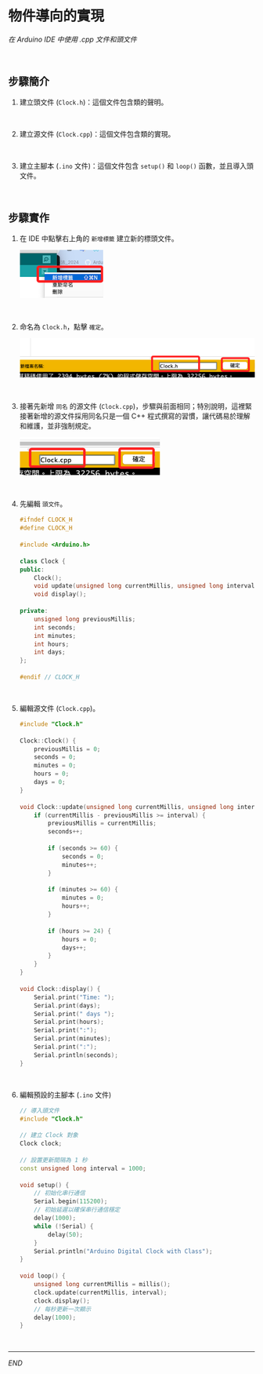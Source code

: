# 物件導向的實現

_在 Arduino IDE 中使用 .cpp 文件和頭文件_

<br>

## 步驟簡介

1. 建立頭文件 (`Clock.h`)：這個文件包含類的聲明。

<br>

2. 建立源文件 (`Clock.cpp`)：這個文件包含類的實現。

<br>

3. 建立主腳本 (`.ino` 文件)：這個文件包含 `setup()` 和 `loop()` 函數，並且導入頭文件。

<br>

## 步驟實作

1. 在 IDE 中點擊右上角的 `新增標籤` 建立新的標頭文件。

    ![](images/img_01.png)

<br>

2. 命名為 `Clock.h`，點擊 `確定`。

    ![](images/img_02.png)

<br>

3. 接著先新增 `同名` 的源文件 (`Clock.cpp`)，步驟與前面相同；特別說明，這裡緊接著新增的源文件採用同名只是一個 C++ 程式撰寫的習慣，讓代碼易於理解和維護，並非強制規定。

    ![](images/img_03.png)

<br>

4. 先編輯 `頭文件`。

    ```cpp
    #ifndef CLOCK_H
    #define CLOCK_H

    #include <Arduino.h>

    class Clock {
    public:
        Clock();
        void update(unsigned long currentMillis, unsigned long interval);
        void display();

    private:
        unsigned long previousMillis;
        int seconds;
        int minutes;
        int hours;
        int days;
    };

    #endif // CLOCK_H
    ```

<br>

5. 編輯源文件 (`Clock.cpp`)。

    ```cpp
    #include "Clock.h"

    Clock::Clock() {
        previousMillis = 0;
        seconds = 0;
        minutes = 0;
        hours = 0;
        days = 0;
    }

    void Clock::update(unsigned long currentMillis, unsigned long interval) {
        if (currentMillis - previousMillis >= interval) {
            previousMillis = currentMillis;
            seconds++;

            if (seconds >= 60) {
                seconds = 0;
                minutes++;
            }

            if (minutes >= 60) {
                minutes = 0;
                hours++;
            }

            if (hours >= 24) {
                hours = 0;
                days++;
            }
        }
    }

    void Clock::display() {
        Serial.print("Time: ");
        Serial.print(days);
        Serial.print(" days ");
        Serial.print(hours);
        Serial.print(":");
        Serial.print(minutes);
        Serial.print(":");
        Serial.println(seconds);
    }
    ```

<br>

6. 編輯預設的主腳本 (`.ino` 文件)

    ```cpp
    // 導入頭文件
    #include "Clock.h"

    // 建立 Clock 對象
    Clock clock;

    // 設置更新間隔為 1 秒
    const unsigned long interval = 1000;

    void setup() {
        // 初始化串行通信
        Serial.begin(115200);
        // 初始延遲以確保串行通信穩定
        delay(1000);
        while (!Serial) {
            delay(50);
        }
        Serial.println("Arduino Digital Clock with Class");
    }

    void loop() {
        unsigned long currentMillis = millis();
        clock.update(currentMillis, interval);
        clock.display();
        // 每秒更新一次顯示
        delay(1000);
    }
    ```

<br>

___

_END_